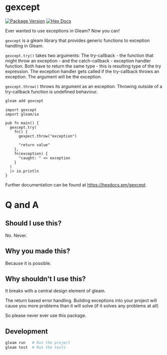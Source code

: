 # gexcept

[![Package Version](https://img.shields.io/hexpm/v/gexcept)](https://hex.pm/packages/gexcept)
[![Hex Docs](https://img.shields.io/badge/hex-docs-ffaff3)](https://hexdocs.pm/gexcept/)

Ever wanted to use exceptions in Gleam? Now you can!

`gexcept` is a gleam library that provides generic functions to exception handling in Gleam. 

`gexcept.try()` takes two arguments: The try-callback - the function that might throw an exception - and the 
catch-callback -  exception handler function. Both have to return the same type - this is resulting type of 
the try expression. The exception handler gets called if the try-callback throws an exception. The argument 
will be the exception.

`gexcept.throw()` throws its argument as an exception. Throwing outside of a try-callback function is undefined behaviour.

```sh
gleam add gexcept
```
```gleam
import gexcept
import gleam/io

pub fn main() {
  gexcept.try(
    fn() {
      gexpect.throw("exception")

      "return value"
    },
    fn(exception) {
      "caught: " <> exception
    }
  )
  |> io.println
}
```

Further documentation can be found at <https://hexdocs.pm/gexcept>.

# Q and A

## Should I use this?
No. Never.

## Why you made this?
Because it is possible.

## Why shouldn't I use this?
It breaks with a central design element of gleam.

The return based error handling. Building exceptions into your project
will cause you more problems than it will solve (if it solves any problems at all)

So please never ever use this package.

## Development

```sh
gleam run   # Run the project
gleam test  # Run the tests
```
